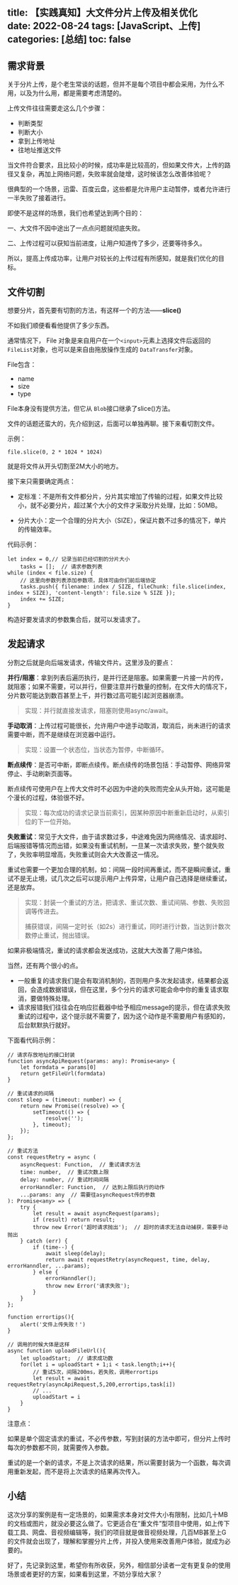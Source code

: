title: 【实践真知】大文件分片上传及相关优化     
date: 2022-08-24
tags: [JavaScript、上传]
categories: [总结]
toc: false
---

## 需求背景

关于分片上传，是个老生常谈的话题，但并不是每个项目中都会采用，为什么不用，以及为什么用，都是需要考虑清楚的。

上传文件往往需要走这么几个步骤：

- 判断类型
- 判断大小
- 拿到上传地址
- 往地址推送文件

当文件符合要求，且比较小的时候，成功率是比较高的，但如果文件大，上传的路径又复杂，再加上网络问题，失败率就会陡增，这时候该怎么改善体验呢？

很典型的一个场景，迅雷、百度云盘，这些都是允许用户主动暂停，或者允许进行一半失败了接着进行。

即使不是这样的场景，我们也希望达到两个目的：

一、大文件不因中途出了一点点问题就彻底失败。

二、上传过程可以获知当前进度，让用户知道传了多少，还要等待多久。

所以，提高上传成功率，让用户对较长的上传过程有所感知，就是我们优化的目标。

## 文件切割

想要分片，首先要有切割的方法，有这样一个的方法——**slice()**

不如我们顺便看看他提供了多少东西。

通常情况下， File 对象是来自用户在一个`<input>`元素上选择文件后返回的`FileList`对象，也可以是来自由拖放操作生成的 `DataTransfer`对象。

File包含：

- name
- size
- type

File本身没有提供方法，但它从 `Blob`接口继承了slice()方法。

文件的话题还蛮大的，先介绍到这，后面可以单独再聊。接下来看切割文件。

示例：

```
file.slice(0, 2 * 1024 * 1024)
```
就是将文件从开头切割至2M大小的地方。

接下来只需要确定两点：

- 定标准：不是所有文件都分片，分片其实增加了传输的过程，如果文件比较小，就不必要分片，超过某个大小的文件才采取分片处理，比如：50MB。

- 分片大小：定一个合理的分片大小（SIZE），保证片数不过多的情况下，单片的传输效率。

代码示例：

```
let index = 0,// 记录当前已经切割的分片大小
    tasks = [];  // 请求参数列表
while (index < file.size) {
    // 这里向参数列表添加参数项，具体可由你们前后端协定
    tasks.push({ filename: index / SIZE, fileChunk: file.slice(index, index + SIZE), 'content-length': file.size % SIZE });
    index += SIZE;
}
```
构造好要发请求的参数集合后，就可以发请求了。

## 发起请求

分割之后就是向后端发请求，传输文件片。这里涉及的要点：

**并行/阻塞**：拿到列表后遍历执行，是并行还是阻塞。如果需要一片接一片的传，就阻塞；如果不需要，可以并行，但要注意并行数量的控制，在文件大的情况下，分片数可能达到数百甚至上千，并行数过高可能引起浏览器崩溃。

> 实现：并行就直接发请求，阻塞则使用async/await。

**手动取消**：上传过程可能很长，允许用户中途手动取消，取消后，尚未进行的请求需要中断，而不是继续在浏览器中运行。

> 实现：设置一个状态位，当状态为暂停，中断循环。

**断点续传**：是否可中断，即断点续传。断点续传的场景包括：手动暂停、网络异常停止、手动刷新页面等。

断点续传可使用户在上传大文件时不必因为中途的失败而完全从头开始，这可能是个漫长的过程，体验很不好。

> 实现：每次成功的请求记录当前索引，因某种原因中断重新启动时，从索引位的下一位开始。

**失败重试**：常见于大文件，由于请求数过多，中途难免因为网络情况、请求超时、后端报错等情况而出错，如果没有重试机制，一旦某一次请求失败，整个就失败了，失败率明显增高，失败重试则会大大改善这一情况。

重试也需要一个更加合理的机制，如：间隔一段时间再重试，而不是瞬间重试，重试不是无止境，试几次之后可以提示用户上传异常，让用户自己选择是继续重试，还是放弃。

> 实现：封装一个重试的方法，把请求、重试次数、重试间隔、参数、失败回调等传进去。
> 
> 捕获错误，间隔一定时长（如2s）进行重试，同时进行计数，当达到计数次数停止重试，抛出错误。

如果非极端情况，重试的请求都会发送成功，这就大大改善了用户体验。

当然，还有两个很小的点。
- 一般重复的请求我们是会有取消机制的，否则用户多次发起请求，结果都会返回，会造成数据错误，但在这里，多个分片的请求可能会命中你的重复请求取消，要做特殊处理。
- 请求报错我们往往会在响应拦截器中给予相应message的提示，但在请求失败重试的过程中，这个提示就不需要了，因为这个动作是不需要用户有感知的，后台默默执行就好。

下面看代码示例：

```
// 请求存放地址的接口封装
function asyncApiRequest(params: any): Promise<any> {
    let formdata = params[0]
    return getFileUrl(formdata)
}

// 重试请求的间隔
const sleep = (timeout: number) => {
    return new Promise((resolve) => {
        setTimeout(() => {
            resolve('');
        }, timeout);
    });
};

// 重试方法
const requestRetry = async (
    asyncRequest: Function,  // 重试请求方法
    time: number,  // 重试次数上限
    delay: number, // 重试时间间隔
    errorHanndler: Function,  // 达到上限后执行的动作
    ...params: any  // 需要往asyncRequest传的参数
): Promise<any> => {
    try {
        let result = await asyncRequest(params);
        if (result) return result;
        throw new Error('超时请求抛出');  // 超时的请求无法自动捕获，需要手动抛出
    } catch (err) {
        if (time--) {
            await sleep(delay);
            return await requestRetry(asyncRequest, time, delay, errorHanndler, ...params);
        } else {
            errorHanndler();
            throw new Error('请求失败');
        }
    }
};

function errortips(){
    alert('文件上传失败！')
}

// 调用的时候大体是这样
async function uploadFileUrl(){
    let uploadStart;  // 请求成功数
    for(let i = uploadStart + 1;i < task.length;i++){
        // 重试5次，间隔200ms，若失败，调用errortips
        let result = await requestRetry(asyncApiRequest,5,200,errortips,task[i])
        // ...
        uploadStart = i
    }
}
```
注意点：

如果是单个固定请求的重试，不必传参数，写到封装的方法中即可，但分片上传时每次的参数都不同，就需要传入参数。

重试的是一个新的请求，不是上次请求的结果，所以需要封装为一个函数，每次调用重新发起，而不是将上次请求的结果再次传入。

## 小结

这次分享的案例是有一定场景的，如果需求本身对文件大小有限制，比如几十MB的文档或图片，就没必要这么做了。它更适合在“重文件”型项目中使用，如上传下载工具、网盘、音视频编辑等，我们的项目就是做音视频处理，几百MB甚至上G的文件就会出现了，理解和掌握分片上传，并投入使用来改善用户体验，就成为必要的。

好了，先记录到这里，希望你有所收获，另外，相信部分读者一定有更复杂的使用场景或者更好的方案，如果看到这里，不妨分享给大家？
